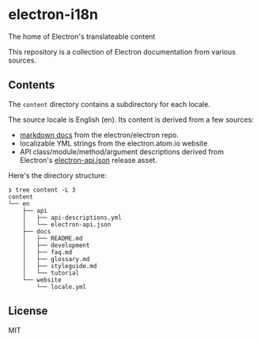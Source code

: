 # electron-i18n 

The home of Electron's translateable content

This repository is a collection of Electron documentation from various sources.

## Contents

The `content` directory contains a subdirectory for each locale.

The source locale is English (en). Its content is derived from a few sources:

- [markdown docs](https://github.com/electron/electron/tree/master/docs) from the electron/electron repo.
- localizable YML strings from the electron.atom.io website
- API class/module/method/argument descriptions derived from Electron's [electron-api.json](https://electron.atom.io/blog/2016/09/27/api-docs-json-schema) release asset.


Here's the directory structure:

```
❯ tree content -L 3
content
└── en
    ├── api
    │   ├── api-descriptions.yml
    │   └── electron-api.json
    ├── docs
    │   ├── README.md
    │   ├── development
    │   ├── faq.md
    │   ├── glossary.md
    │   ├── styleguide.md
    │   └── tutorial
    └── website
        └── locale.yml
```

## License

MIT
